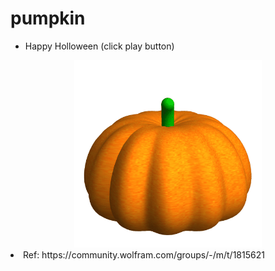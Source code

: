 # pumpkin
- Happy Holloween (click play button)
<div align="center">
  <img width="300" src="https://github.com/JasonL1422/pumpkin/blob/main/20221010%20pumpkin2/PUMPKIN_JL15.26.08_RotatingPumpkin2Zv.gif" />
</div>

<li> Ref: https://community.wolfram.com/groups/-/m/t/1815621
